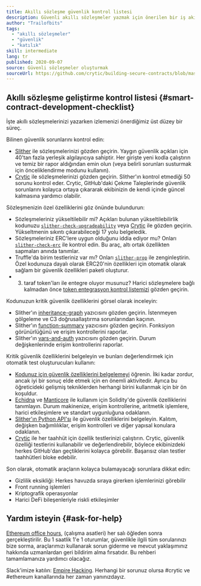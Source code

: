```yaml
---
title: Akıllı sözleşme güvenlik kontrol listesi
description: Güvenli akıllı sözleşmeler yazmak için önerilen bir iş akışı
author: "Trailofbits"
tags:
  - "akıllı sözleşmeler"
  - "güvenlik"
  - "katılık"
skill: intermediate
lang: tr
published: 2020-09-07
source: Güvenli sözleşmeler oluşturmak
sourceUrl: https://github.com/crytic/building-secure-contracts/blob/master/development-guidelines/workflow.md
---
```


## Akıllı sözleşme geliştirme kontrol listesi \{#smart-contract-development-checklist}

İşte akıllı sözleşmelerinizi yazarken izlemenizi önerdiğimiz üst düzey bir süreç.

Bilinen güvenlik sorunlarını kontrol edin:

- [Slither](https://github.com/crytic/slither) ile sözleşmelerinizi gözden geçirin. Yaygın güvenlik açıkları için 40'tan fazla yerleşik algılayıcıya sahiptir. Her girişte yeni kodla çalıştırın ve temiz bir rapor aldığından emin olun (veya belirli sorunları susturmak için önceliklendirme modunu kullanın).
- [Crytic](https://crytic.io/) ile sözleşmelerinizi gözden geçirin. Slither'ın kontrol etmediği 50 sorunu kontrol eder. Crytic, GitHub'daki Çekme Taleplerinde güvenlik sorunlarını kolayca ortaya çıkararak ekibinizin de kendi içinde güncel kalmasına yardımcı olabilir.

Sözleşmenizin özel özelliklerini göz önünde bulundurun:

- Sözleşmeleriniz yükseltilebilir mi? Açıkları bulunan yükseltilebilirlik kodunuzu [`slither-check-upgradeability`](https://github.com/crytic/slither/wiki/Upgradeability-Checks) veya [Crytic](https://blog.trailofbits.com/2020/06/12/upgradeable-contracts-made-safer-with-crytic/) ile gözden geçirin. Yükseltmenin sıkıntı çıkarabileceği 17 yolu belgeledik.
- Sözleşmeleriniz ERC'lere uygun olduğunu iddia ediyor mu? Onları [`slither-check-erc`](https://github.com/crytic/slither/wiki/ERC-Conformance) ile kontrol edin. Bu araç, altı ortak özellikten sapmaları anında tanımlar.
- Truffle'da birim testleriniz var mı? Onları [`slither-prop`](https://github.com/crytic/slither/wiki/Property-generation) ile zenginleştirin. Özel kodunuza dayalı olarak ERC20'nin özellikleri için otomatik olarak sağlam bir güvenlik özellikleri paketi oluşturur.
- 3. taraf token'ları ile entegre oluyor musunuz? Harici sözleşmelere bağlı kalmadan önce [token entegrasyon kontrol listemizi](/developers/tutorials/token-integration-checklist/) gözden geçirin.

Kodunuzun kritik güvenlik özelliklerini görsel olarak inceleyin:

- Slither'ın [inheritance-graph](https://github.com/trailofbits/slither/wiki/Printer-documentation#inheritance-graph) yazıcısını gözden geçirin. İstenmeyen gölgeleme ve C3 doğrusallaştırma sorunlarından kaçının.
- Slither'ın [function-summary](https://github.com/trailofbits/slither/wiki/Printer-documentation#function-summary) yazıcısını gözden geçirin. Fonksiyon görünürlüğünü ve erişim kontrollerini raporlar.
- Slither'ın [vars-and-auth](https://github.com/trailofbits/slither/wiki/Printer-documentation#variables-written-and-authorization) yazıcısını gözden geçirin. Durum değişkenlerinde erişim kontrollerini raporlar.

Kritik güvenlik özelliklerini belgeleyin ve bunları değerlendirmek için otomatik test oluşturucuları kullanın:

- [Kodunuz için güvenlik özelliklerini belgelemeyi](/developers/tutorials/guide-to-smart-contract-security-tools/) öğrenin. İlki kadar zordur, ancak iyi bir sonuç elde etmek için en önemli aktivitedir. Ayrıca bu öğreticideki gelişmiş tekniklerden herhangi birini kullanmak için bir ön koşuldur.
- [Echidna](https://github.com/crytic/echidna) ve [Manticore](https://manticore.readthedocs.io/en/latest/verifier.html) ile kullanım için Solidity'de güvenlik özelliklerini tanımlayın. Durum makinenize, erişim kontrollerine, aritmetik işlemlere, harici etkileşimlere ve standart uygunluğuna odaklanın.
- [Slither'ın Python API'sı](/developers/tutorials/how-to-use-slither-to-find-smart-contract-bugs/) ile güvenlik özelliklerini belgeleyin. Kalıtım, değişken bağımlılıklar, erişim kontrolleri ve diğer yapısal konulara odaklanın.
- [Crytic](https://crytic.io) ile her taahhüt için özellik testlerinizi çalıştırın. Crytic, güvenlik özelliği testlerini kullanabilir ve değerlendirebilir, böylece ekibinizdeki herkes GitHub'dan geçtiklerini kolayca görebilir. Başarısız olan testler taahhütleri bloke edebilir.

Son olarak, otomatik araçların kolayca bulamayacağı sorunlara dikkat edin:

- Gizlilik eksikliği: Herkes havuzda sıraya girerken işlemlerinizi görebilir
- Front running işlemleri
- Kriptografik operasyonlar
- Harici DeFi bileşenleriyle riskli etkileşimler

## Yardım isteyin \{#ask-for-help}

[Ethereum office hours](https://calendly.com/dan-trailofbits/ethereum-office-hours), (çalışma asatleri) her salı öğleden sonra gerçekleştirilir. Bu 1 saatlik 1'e 1 oturumlar, güvenlikle ilgili tüm sorularınızı bize sorma, araçlarımızı kullanarak sorun giderme ve mevcut yaklaşımınız hakkında uzmanlardan geri bildirim alma fırsatıdır. Bu rehberi tamamlamanıza yardımcı olacağız.

Slack'imize katılın: [Empire Hacking](https://join.slack.com/t/empirehacking/shared_invite/zt-h97bbrj8-1jwuiU33nnzg67JcvIciUw). Herhangi bir sorunuz olursa #crytic ve #ethereum kanallarında her zaman yanınızdayız.
